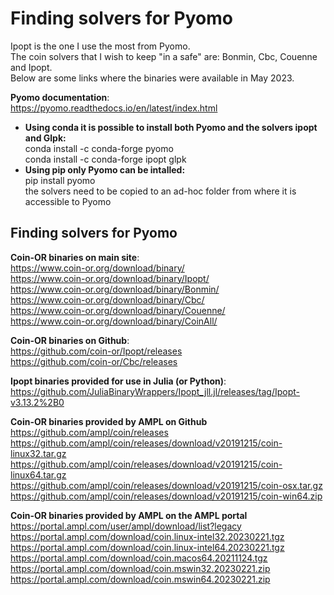 # Finding solvers for Pyomo
Ipopt is the one I use the most from Pyomo.     
The coin solvers that I wish to keep "in a safe" are: Bonmin, Cbc, Couenne and Ipopt.     
Below are some links where the binaries were available in May 2023.
   
**Pyomo documentation**:     
https://pyomo.readthedocs.io/en/latest/index.html      
- **Using conda it is possible to install both Pyomo and the solvers ipopt and Glpk:**    
conda install -c conda-forge pyomo     
conda install -c conda-forge ipopt glpk 
- **Using pip only Pyomo can be intalled:**    
pip install pyomo     
the solvers need to be copied to an ad-hoc folder from where it is accessible to Pyomo         


## Finding solvers for Pyomo   


**Coin-OR binaries on main site**:     
https://www.coin-or.org/download/binary/     
https://www.coin-or.org/download/binary/Ipopt/      
https://www.coin-or.org/download/binary/Bonmin/     
https://www.coin-or.org/download/binary/Cbc/     
https://www.coin-or.org/download/binary/Couenne/     
https://www.coin-or.org/download/binary/CoinAll/     

**Coin-OR binaries on Github**:      
https://github.com/coin-or/Ipopt/releases      
https://github.com/coin-or/Cbc/releases

    
**Ipopt binaries provided for use in Julia (or Python)**:     
https://github.com/JuliaBinaryWrappers/Ipopt_jll.jl/releases/tag/Ipopt-v3.13.2%2B0       
        
**Coin-OR binaries provided by AMPL on Github**       
https://github.com/ampl/coin/releases        
https://github.com/ampl/coin/releases/download/v20191215/coin-linux32.tar.gz      
https://github.com/ampl/coin/releases/download/v20191215/coin-linux64.tar.gz      
https://github.com/ampl/coin/releases/download/v20191215/coin-osx.tar.gz      
https://github.com/ampl/coin/releases/download/v20191215/coin-win64.zip      
        
**Coin-OR binaries provided by AMPL on the AMPL portal**     
https://portal.ampl.com/user/ampl/download/list?legacy      
https://portal.ampl.com/download/coin.linux-intel32.20230221.tgz      
https://portal.ampl.com/download/coin.linux-intel64.20230221.tgz      
https://portal.ampl.com/download/coin.macos64.20211124.tgz      
https://portal.ampl.com/download/coin.mswin32.20230221.zip      
https://portal.ampl.com/download/coin.mswin64.20230221.zip    
